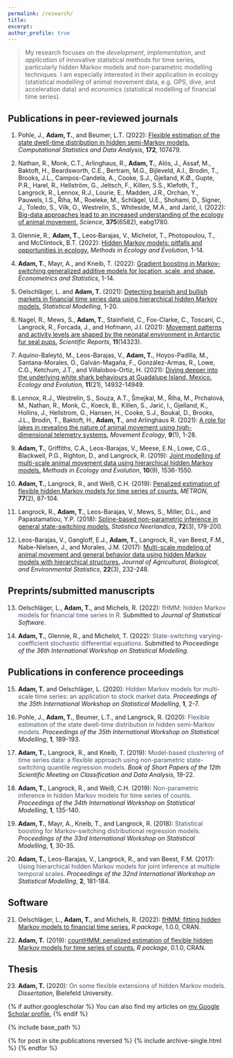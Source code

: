 ```yaml
---
permalink: /research/
title:
excerpt:
author_profile: true
---
```


> My research focuses on the *development*, *implementation*, and *application* of innovative statistical methods for time series, particularly hidden Markov models and non-parametric modelling techniques. I am especially interested in their application in ecology (statistical modelling of animal movement data, e.g. GPS, dive, and acceleration data) and economics (statistical modelling of financial time series).

Publications in peer-reviewed journals
------

1. Pohle, J., **Adam, T.**, and Beumer, L.T. (2022): 
<span style="color: #1f96be;"><a href="https://www.sciencedirect.com/science/article/pii/S0167947322000597?casa_token=bs40Deaq1wMAAAAA:Sjur4lvWNjGZ7Rgt8xwu1pQP_rb55hp6LVoEUZyRYpgdlbXeH6HInCauL9Hw7xoNpTeSTSQa4xY" target="_blank"> Flexible estimation of the state dwell-time distribution in hidden semi-Markov models.</a></span>
 *Computational Statistics and Data Analysis*, **172**, 107479.

2. Nathan, R., Monk, C.T., Arlinghaus, R., **Adam, T.**, Alós, J., Assaf, M., Baktoft, H., Beardsworth, C.E., Bertram, M.G., Bijleveld, A.I., Brodin, T., Brooks, J.L., Campos-Candela, A., Cooke, S.J., Gjelland, K.Ø., Gupte, P.R., Harel, R., Hellström, G., Jeltsch, F., Killen, S.S., Klefoth, T., Langrock, R., Lennox, R.J., Lourie, E., Madden, J.R., Orchan, Y., Pauwels, I.S., Říha, M., Roeleke, M., Schlägel, U.E., Shohami, D., Signer, J., Toledo, S., Vilk, O., Westrelin, S., Whiteside, M.A., and Jarić, I. (2022):
<span style="color: #1f96be;"><a href="https://www.science.org/doi/10.1126/science.abg1780" target="_blank"> Big-data approaches lead to an increased understanding of the ecology of animal movement.</a></span>
*Science*, **375**(6582), eabg1780.

3. Glennie, R., **Adam, T.**, Leos‐Barajas, V., Michelot, T., Photopoulou, T., and McClintock, B.T. (2022):
<span style="color: #1f96be;"><a href="https://besjournals.onlinelibrary.wiley.com/doi/10.1111/2041-210X.13801" target="_blank"> Hidden Markov models: pitfalls and opportunities in ecology.</a></span>
*Methods in Ecology and Evolution*, 1-14.

4. **Adam, T.**, Mayr, A., and Kneib, T. (2022):
<span style="color: #1f96be;"><a href="https://www.sciencedirect.com/science/article/pii/S2452306221000502" target="_blank"> Gradient boosting in Markov-switching generalized additive models for location, scale, and shape. </a></span>
*Econometrics and Statistics*, 1-14.

5. Oelschläger, L. and **Adam, T.** (2021): 
<span style="color: #1f96be;"><a href="https://journals.sagepub.com/doi/abs/10.1177/1471082X211034048" target="_blank"> Detecting bearish and bullish markets in financial time series data using hierarchical hidden Markov models.</a></span>
*Statistical Modelling*, 1-20.

6. Nagel, R., Mews, S., **Adam, T.**, Stainfield, C., Fox-Clarke, C., Toscani, C., Langrock, R., Forcada, J., and Hofmann, J.I. (2021):
<span style="color: #1f96be;"><a href="https://www.nature.com/articles/s41598-021-93253-1" target="_blank"> Movement patterns and activity levels are shaped by the neonatal environment in Antarctic fur seal pups.</a></span>
*Scientific Reports*, **11**(14323).

7. Aquino-Baleytó, M., Leos-Barajas, V., **Adam, T.**, Hoyos-Padilla, M., Santana-Morales, O., Galván-Magaña, F., González-Armas, R., Lowe, C.G., Ketchum, J.T., and Villalobos-Ortiz, H. (2021): 
<span style="color: #1f96be;"><a href="https://onlinelibrary.wiley.com/doi/10.1002/ece3.8178" target="_blank"> Diving deeper into the underlying white shark behaviours at Guadalupe Island, Mexico.</a></span>
*Ecology and Evolution*, **11**(21), 14932-14949.

8. Lennox, R.J., Westrelin, S., Souza, A.T., Šmejkal, M., Říha, M., Prchalová, M., Nathan, R., Monk, C., Koeck, B., Killen, S., Jarić, I., Gjelland, K., Hollins, J., Hellstrom, G., Hansen, H., Cooke, S.J., Boukal, D., Brooks, J.L., Brodin, T., Baktoft, H., **Adam, T.**, and Arlinghaus R. (2021):
<span style="color: #1f96be;"><a href="https://movementecologyjournal.biomedcentral.com/articles/10.1186/s40462-021-00244-y" target="_blank"> A role for lakes in revealing the nature of animal movement using high-dimensional telemetry systems.</a></span>
*Movement Ecology*, **9**(1), 1-28.

9. **Adam, T.**, Griffiths, C.A., Leos-Barajas, V., Meese, E.N., Lowe, C.G., Blackwell, P.G., Righton, D., and Langrock, R. (2019): 
<span style="color: #1f96be;"><a href="https://besjournals.onlinelibrary.wiley.com/doi/abs/10.1111/2041-210X.13241" target="_blank"> Joint modelling of multi-scale animal movement data using hierarchical hidden Markov models.</a></span>
*Methods in Ecology and Evolution*, **10**(9), 1536-1550. 

10. **Adam, T.**, Langrock, R., and Weiß, C.H. (2019): 
<span style="color: #1f96be;"><a href="https://link.springer.com/article/10.1007/s40300-019-00153-6" target="_blank"> Penalized estimation of flexible hidden Markov models for time series of counts.</a></span>
*METRON*, **77**(2), 87-104.

11.	Langrock, R., **Adam, T.**, Leos-Barajas, V., Mews, S., Miller, D.L., and Papastamatiou, Y.P. (2018):
<span style="color: #1f96be;"><a href="https://onlinelibrary.wiley.com/doi/abs/10.1111/stan.12133" target="_blank"> Spline-based non-parametric inference in general state-switching models.</a></span>
*Statistica Neerlandica*, **72**(3), 179-200.

12.	Leos-Barajas, V., Gangloff, E.J., **Adam, T.**, Langrock, R., van Beest, F.M., Nabe-Nielsen, J., and Morales, J.M. (2017): 
<span style="color: #1f96be;"><a href="https://link.springer.com/article/10.1007/s13253-017-0282-9" target="_blank"> Multi-scale modeling of animal movement and general behavior data using hidden Markov models with hierarchical structures.</a></span>
*Journal of Agricultural, Biological, and Environmental Statistics*, **22**(3), 232-248.

Preprints/submitted manuscripts
------

13. Oelschläger, L., **Adam, T.**, and Michels, R. (2022): <span style="color: #44546a;"> fHMM: hidden Markov models for financial time series in R.</span>
Submitted to *Journal of Statistical Software*.

14. **Adam, T.**, Glennie, R., and Michelot, T. (2022):
<span style="color: #44546a;"> State-switching varying-coefficient stochastic differential equations.</span>
Submitted to *Proceedings of the 36th International Workshop on Statistical Modelling*.

Publications in conference proceedings
------

15. **Adam, T.** and Oelschläger, L. (2020):
<span style="color: #44546a;"> Hidden Markov models for multi-scale time series: an application to stock market data. </span>
*Proceedings of the 35th International Workshop on Statistical Modelling*, **1**, 2-7.

16.	Pohle, J., **Adam, T.**, Beumer, L.T., and Langrock, R. (2020):
<span style="color: #44546a;"> Flexible estimation of the state dwell-time distribution in hidden semi-Markov models. </span>
*Proceedings of the 35th International Workshop on Statistical Modelling*, **1**, 189-193.

17.	**Adam, T.**, Langrock, R., and Kneib, T. (2019):
<span style="color: #44546a;"> Model-based clustering of time series data: a flexible approach using non-parametric state-switching quantile regression models. </span>
*Book of Short Papers of the 12th Scientific Meeting on Classification and Data Analysis*, 19-22.

18.	**Adam, T.**, Langrock, R., and Weiß, C.H. (2019):
<span style="color: #44546a;"> Non-parametric inference in hidden Markov models for time series of counts. </span>
*Proceedings of the 34th International Workshop on Statistical Modelling*, **1**, 135-140.

19.	**Adam, T.**, Mayr, A., Kneib, T., and Langrock, R. (2018):
<span style="color: #44546a;"> Statistical boosting for Markov-switching distributional regression models. </span>
*Proceedings of the 33rd International Workshop on Statistical Modelling*, **1**, 30-35.

20.	**Adam, T.**, Leos-Barajas, V., Langrock, R., and van Beest, F.M. (2017):
<span style="color: #44546a;"> Using hierarchical hidden Markov models for joint inference at multiple temporal scales. </span>
*Proceedings of the 32nd International Workshop on Statistical Modelling*, **2**, 181-184.

Software
------

21.	Oelschläger, L., **Adam, T.**, and Michels, R. (2022):
<span style="color: #44546a;"><a href="http://loelschlaeger.de/fHMM/" target="_blank"> fHMM: fitting hidden Markov models to financial time series.</a></span>
*R package*, 1.0.0, CRAN.

22. **Adam, T.** (2019):
<span style="color: #44546a;"><a href="https://CRAN.R-project.org/package=countHMM" target="_blank"> countHMM: penalized estimation of flexible hidden Markov models for time series of counts.</a></span>
*R package*, 0.1.0, CRAN.

Thesis
------

23.  **Adam, T.** (2020):
<span style="color: #44546a;"> On some flexible extensions of hidden Markov models. </span>
*Dissertation*, Bielefeld University.

{% if author.googlescholar %}
  You can also find my articles on <u><a href="{{author.googlescholar}}">my Google Scholar profile</a>.</u>
{% endif %}

{% include base_path %}

{% for post in site.publications reversed %}
  {% include archive-single.html %}
{% endfor %}
